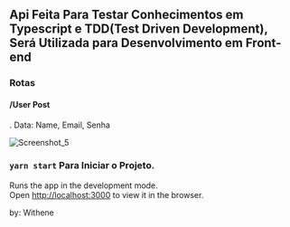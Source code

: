## Api Feita Para Testar Conhecimentos em Typescript e TDD(Test Driven Development), Será Utilizada para Desenvolvimento em Front-end 

### Rotas


#### /User   Post
. Data: Name, Email, Senha

![Screenshot_5](https://user-images.githubusercontent.com/82597491/129406235-77341f78-c55b-400f-ac90-bc20881406cc.png)





































### `yarn start` Para Iniciar o Projeto.

Runs the app in the development mode.\
Open [http://localhost:3000](http://localhost:3000) to view it in the browser.

by: Withene
